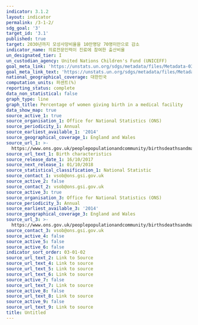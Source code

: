 ```yaml
---
indicator: 3.1.2
layout: indicator
permalink: /3-1-2/
sdg_goal: '3'
target_id: '3.1'
published: true
target: 2030년까지 모성사망비율을 10만명당 70명미만으로 감소
indicator_name: 의료전문인력이 진료에 참여한 출산비율
un_designated_tier: I
un_custodian_agency: United Nations Children's Fund (UNICEFF)
goal_meta_link: 'https://unstats.un.org/sdgs/metadata/files/Metadata-03-01-02.pdf'
goal_meta_link_text: 'https://unstats.un.org/sdgs/metadata/files/Metadata-03-01-02.pdf'
national_geographical_coverage: 대한민국
computation_units: 퍼센트(%)
reporting_status: complete
data_non_statistical: false
graph_type: line
graph_title: Percentage of women giving birth in a medical facility
data_show_map: true
source_active_1: true
source_organisation_1: Office for National Statistics (ONS)
source_periodicity_1: Annual
source_earliest_available_1: '2014'
source_geographical_coverage_1: England and Wales
source_url_1: >-
  https://www.ons.gov.uk/peoplepopulationandcommunity/birthsdeathsandmarriages/livebirths/datasets/birthcharacteristicsinenglandandwales
source_url_text_1: Birth characteristics
source_release_date_1: 16/10/2017
source_next_release_1: 01/10/2018
source_statistical_classification_1: National Statistic
source_contact_1: vsob@ons.gsi.gov.uk
source_active_2: false
source_contact_2: vsob@ons.gsi.gov.uk
source_active_3: true
source_organisation_3: Office for National Statistics (ONS)
source_periodicity_3: Annual
source_earliest_available_3: '2014'
source_geographical_coverage_3: England and Wales
source_url_3: >-
  https://www.ons.gov.uk/peoplepopulationandcommunity/birthsdeathsandmarriages/livebirths/datasets/birthcharacteristicsinenglandandwales
source_contact_3: vsob@ons.gsi.gov.uk
source_active_4: false
source_active_5: false
source_active_6: false
indicator_sort_order: 03-01-02
source_url_text_2: Link to Source
source_url_text_4: Link to source
source_url_text_5: Link to source
source_url_text_6: Link to source
source_active_7: false
source_url_text_7: Link to source
source_active_8: false
source_url_text_8: Link to source
source_active_9: false
source_url_text_9: Link to source
title: Untitled
---
```

